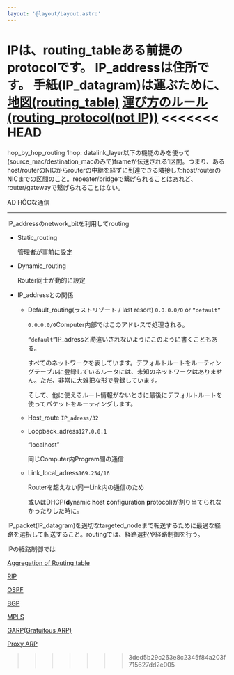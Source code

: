 ```yaml
---
layout: '@layout/Layout.astro'
---
```

IPは、routing_tableある前提のprotocolです。
IP_addressは住所です。
手紙(IP_datagram)は運ぶために、
[地図(routing_table)](/b/cs/nw/routing-table)
[運び方のルール(routing_protocol(not IP))](/b/cs/nw/)
<<<<<<< HEAD
=======

hop_by_hop_routing
1hop: datalink_layer以下の機能のみを使って(source_mac/destination_macのみで)frameが伝送される1区間。つまり、あるhost/routerのNICからrouterの中継を経ずに到達できる隣接したhost/routerのNICまでの区間のこと。repeater/bridgeで繋げられることはあれど、router/gatewayで繋げられることはない。

AD HŌCな通信

---


IP_addressのnetwork_bitを利用してrouting

- Static_routing
    
    管理者が事前に設定
    
- Dynamic_routing
    
    Router同士が動的に設定
    
- IP_addressとの関係
    - Default_routing(ラストリゾート / last resort) `0.0.0.0/0` or `“default”`
        
        `0.0.0.0/0`Computer内部ではこのアドレスで処理される。
        
        `“default”`IP_adressと勘違いされないようにこのように書くこともある。
        
        すべてのネットワークを表しています。デフォルトルートをルーティングテーブルに登録しているルータには、未知のネットワークはありません。ただ、非常に大雑把な形で登録しています。
        
        そして、他に使えるルート情報がないときに最後にデフォルトルートを使ってパケットをルーティングします。
        
    - Host_route `IP_adress/32`
        
        
    - Loopback_adress`127.0.0.1`
        
        “localhost”
        
        同じComputer内Program間の通信
        
    - Link_local_adress`169.254/16`
        
        Routerを超えない同一Link内の通信のため
        
        或いはDHCP(**d**ynamic **h**ost **c**onfiguration **p**rotocol)が割り当てられなかったりした時に。
        

IP_packet(IP_datagram)を適切なtargeted_nodeまで転送するために最適な経路を選択して転送すること。routingでは、経路選択や経路制御を行う。

IPの経路制御では

[Aggregation of Routing table](https://www.notion.so/Aggregation-of-Routing-table-8a38210fad5542b98550425b16d4dd8d?pvs=21)

[RIP](https://www.notion.so/RIP-a9fd1b11340b4e9885b5172865511b14?pvs=21)

[OSPF](https://www.notion.so/OSPF-7c333123b62e4f6598a4e15891c62e6f?pvs=21)

[BGP](https://www.notion.so/BGP-5617127f4b53483d9edf21b6b49ae5da?pvs=21)

[MPLS](https://www.notion.so/MPLS-960c0b0152504dc0bd035880f28e42e3?pvs=21)

[GARP(Gratuitous ARP)](https://www.notion.so/GARP-Gratuitous-ARP-0610cb81cb2747e58c1aff6ff67f6301?pvs=21)

[Proxy ARP](https://www.notion.so/Proxy-ARP-7eef476f35534306bd6389b2beb90790?pvs=21)
>>>>>>> 3ded5b29c263e8c2345f84a203f715627dd2e005
